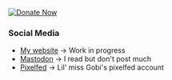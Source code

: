 [![Donate Now](https://img.shields.io/badge/%F0%9F%87%B5%F0%9F%87%B8_Gaza_Crisis_Appeal-techforpalestine.org-000000?labelColor=gray&color=D83838)]([[https://techforpalestine.org/learn-more](https://www.oxfam.org/en/what-we-do/emergencies/gaza-crisis-appeal)](https://www.oxfam.org/en/what-we-do/emergencies/gaza-crisis-appeal))

### Social Media
- [My website](https://lowsound.dev) -> Work in progress
- [Mastodon](https://mastodon.sdf.org/@pxplowsound) -> I read but don't post much
- [Pixelfed](https://pet.tax/gobi_ni) -> Lil' miss Gobi's pixelfed account
